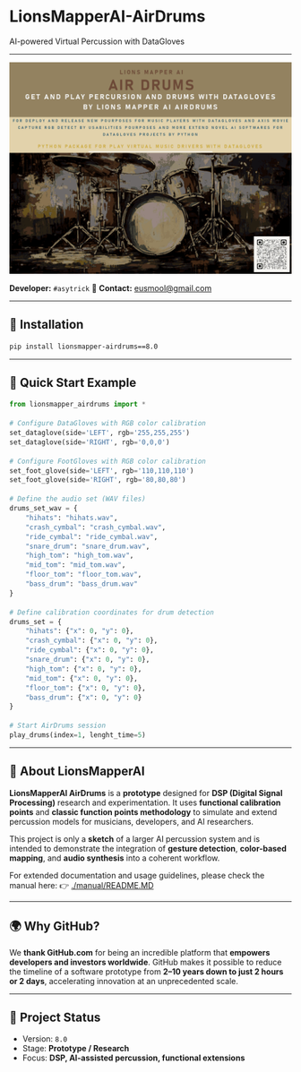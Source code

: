 # LionsMapperAI-AirDrums
AI-powered Virtual Percussion with DataGloves

---


![LionsMapperAI Logo](./assets/lionsmapperai_airdrums_v1.png)

**Developer:** `#asytrick`
📧 **Contact:** [eusmool@gmail.com](mailto:eusmool@gmail.com)

---

## 🚀 Installation

```bash
pip install lionsmapper-airdrums==8.0
```

---

## 🥁 Quick Start Example

```python
from lionsmapper_airdrums import *

# Configure DataGloves with RGB color calibration
set_dataglove(side='LEFT', rgb='255,255,255')
set_dataglove(side='RIGHT', rgb='0,0,0')

# Configure FootGloves with RGB color calibration
set_foot_glove(side='LEFT', rgb='110,110,110')
set_foot_glove(side='RIGHT', rgb='80,80,80')

# Define the audio set (WAV files)
drums_set_wav = {
    "hihats": "hihats.wav",
    "crash_cymbal": "crash_cymbal.wav",
    "ride_cymbal": "ride_cymbal.wav",
    "snare_drum": "snare_drum.wav",
    "high_tom": "high_tom.wav",
    "mid_tom": "mid_tom.wav",
    "floor_tom": "floor_tom.wav",
    "bass_drum": "bass_drum.wav"
}

# Define calibration coordinates for drum detection
drums_set = {
    "hihats": {"x": 0, "y": 0},
    "crash_cymbal": {"x": 0, "y": 0},
    "ride_cymbal": {"x": 0, "y": 0},
    "snare_drum": {"x": 0, "y": 0},
    "high_tom": {"x": 0, "y": 0},
    "mid_tom": {"x": 0, "y": 0},
    "floor_tom": {"x": 0, "y": 0},
    "bass_drum": {"x": 0, "y": 0}
}

# Start AirDrums session
play_drums(index=1, lenght_time=5)
```

---

## 📖 About LionsMapperAI

**LionsMapperAI AirDrums** is a **prototype** designed for **DSP (Digital Signal Processing)** research and experimentation.
It uses **functional calibration points** and **classic function points methodology** to simulate and extend percussion models for musicians, developers, and AI researchers.

This project is only a **sketch** of a larger AI percussion system and is intended to demonstrate the integration of **gesture detection**, **color-based mapping**, and **audio synthesis** into a coherent workflow.

For extended documentation and usage guidelines, please check the manual here:
👉 [./manual/README.MD](./manual/README.MD)

---

## 🌍 Why GitHub?

We **thank GitHub.com** for being an incredible platform that **empowers developers and investors worldwide**.
GitHub makes it possible to reduce the timeline of a software prototype from **2–10 years down to just 2 hours or 2 days**, accelerating innovation at an unprecedented scale.

---

## 📌 Project Status

* Version: `8.0`
* Stage: **Prototype / Research**
* Focus: **DSP, AI-assisted percussion, functional extensions**

